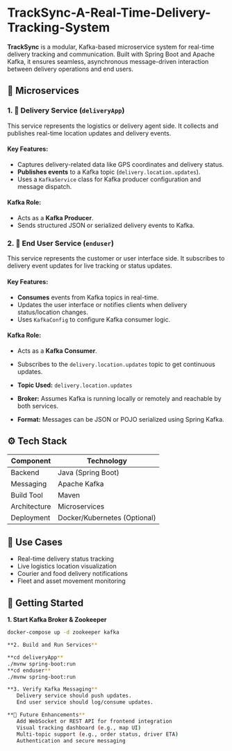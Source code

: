 # TrackSync-A-Real-Time-Delivery-Tracking-System
**TrackSync** is a modular, Kafka-based microservice system for real-time delivery tracking and communication. Built with Spring Boot and Apache Kafka, it ensures seamless, asynchronous message-driven interaction between delivery operations and end users.

## 🧩 Microservices

### 1. 🚚 Delivery Service (`deliveryApp`)
This service represents the logistics or delivery agent side. It collects and publishes real-time location updates and delivery events.

#### Key Features:
- Captures delivery-related data like GPS coordinates and delivery status.
- **Publishes events** to a Kafka topic (`delivery.location.updates`).
- Uses a `KafkaService` class for Kafka producer configuration and message dispatch.

#### Kafka Role:
- Acts as a **Kafka Producer**.
- Sends structured JSON or serialized delivery events to Kafka.

### 2. 📱 End User Service (`enduser`)
This service represents the customer or user interface side. It subscribes to delivery event updates for live tracking or status updates.

#### Key Features:
- **Consumes** events from Kafka topics in real-time.
- Updates the user interface or notifies clients when delivery status/location changes.
- Uses `KafkaConfig` to configure Kafka consumer logic.

#### Kafka Role:
- Acts as a **Kafka Consumer**.
- Subscribes to the `delivery.location.updates` topic to get continuous updates.

- **Topic Used:** `delivery.location.updates`
- **Broker:** Assumes Kafka is running locally or remotely and reachable by both services.
- **Format:** Messages can be JSON or POJO serialized using Spring Kafka.

## ⚙️ Tech Stack

| Component    | Technology     |
|--------------|----------------|
| Backend      | Java (Spring Boot) |
| Messaging    | Apache Kafka   |
| Build Tool   | Maven          |
| Architecture | Microservices  |
| Deployment   | Docker/Kubernetes (Optional) |


## 🚀 Use Cases

- Real-time delivery status tracking
- Live logistics location visualization
- Courier and food delivery notifications
- Fleet and asset movement monitoring

## 🧪 Getting Started

**1. Start Kafka Broker & Zookeeper**
   ```bash
   docker-compose up -d zookeeper kafka

**2. Build and Run Services**

**cd deliveryApp**
./mvnw spring-boot:run
**cd enduser**
./mvnw spring-boot:run

**3. Verify Kafka Messaging**
      Delivery service should push updates.
      End user service should log/consume updates.

**📝 Future Enhancements**
      Add WebSocket or REST API for frontend integration
      Visual tracking dashboard (e.g., map UI)
      Multi-topic support (e.g., order status, driver ETA)
      Authentication and secure messaging


